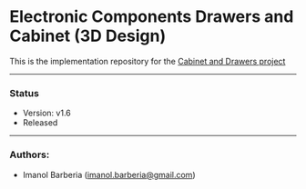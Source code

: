 # Electronic Components Drawers and Cabinet (3D Design)

This is the implementation repository for the [Cabinet and Drawers project](https://github.com/imanolbarberia/prj-comp-drawers)

---
### Status
* Version: v1.6
* Released
---
### Authors:
* Imanol Barberia (imanol.barberia@gmail.com)
